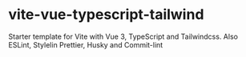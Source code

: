 # vite-vue-typescript-tailwind
Starter template for Vite with Vue 3, TypeScript and Tailwindcss. Also ESLint, Stylelin Prettier, Husky and Commit-lint
